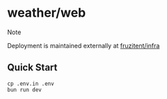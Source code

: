 # weather/web

> [!NOTE]
> Deployment is maintained externally at [fruzitent/infra](https://git.fruzit.pp.ua/fruzitent/infra/compare/main...ses/5.0)

## Quick Start

```shell
cp .env.in .env
bun run dev
```
